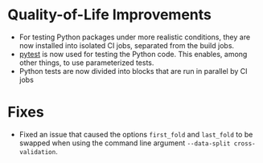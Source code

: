# Quality-of-Life Improvements

- For testing Python packages under more realistic conditions, they are now installed into isolated CI jobs, separated from the build jobs.
- [pytest](https://pytest.org/) is now used for testing the Python code. This enables, among other things, to use parameterized tests.
- Python tests are now divided into blocks that are run in parallel by CI jobs

# Fixes

- Fixed an issue that caused the options `first_fold` and `last_fold` to be swapped when using the command line argument `--data-split cross-validation`.
